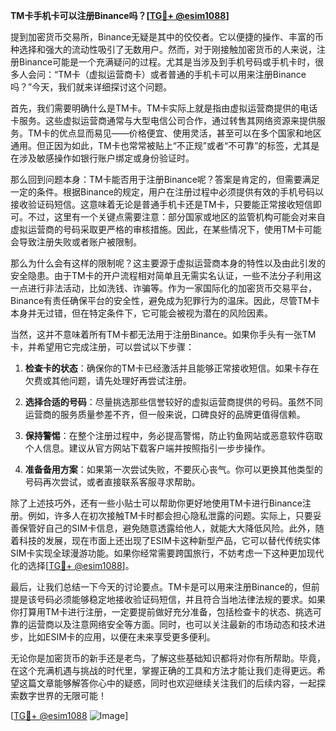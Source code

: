 **TM卡手机卡可以注册Binance吗？[[TG💪+ @esim1088](https://t.me/s/esim1088)]**

提到加密货币交易所，Binance无疑是其中的佼佼者。它以便捷的操作、丰富的币种选择和强大的流动性吸引了无数用户。然而，对于刚接触加密货币的人来说，注册Binance可能是一个充满疑问的过程。尤其是当涉及到手机号码或手机卡时，很多人会问：“TM卡（虚拟运营商卡）或者普通的手机卡可以用来注册Binance吗？”今天，我们就来详细探讨这个问题。

首先，我们需要明确什么是TM卡。TM卡实际上就是指由虚拟运营商提供的电话卡服务。这些虚拟运营商通常与大型电信公司合作，通过转售其网络资源来提供服务。TM卡的优点显而易见——价格便宜、使用灵活，甚至可以在多个国家和地区通用。但正因为如此，TM卡也常常被贴上“不正规”或者“不可靠”的标签，尤其是在涉及敏感操作如银行账户绑定或身份验证时。

那么回到问题本身：TM卡能否用于注册Binance呢？答案是肯定的，但需要满足一定的条件。根据Binance的规定，用户在注册过程中必须提供有效的手机号码以接收验证码短信。这意味着无论是普通手机卡还是TM卡，只要能正常接收短信即可。不过，这里有一个关键点需要注意：部分国家或地区的监管机构可能会对来自虚拟运营商的号码采取更严格的审核措施。因此，在某些情况下，使用TM卡可能会导致注册失败或者账户被限制。

那么为什么会有这样的限制呢？这主要源于虚拟运营商本身的特性以及由此引发的安全隐患。由于TM卡的开户流程相对简单且无需实名认证，一些不法分子利用这一点进行非法活动，比如洗钱、诈骗等。作为一家国际化的加密货币交易平台，Binance有责任确保平台的安全性，避免成为犯罪行为的温床。因此，尽管TM卡本身并无过错，但在特定条件下，它可能会被视为潜在的风险因素。

当然，这并不意味着所有TM卡都无法用于注册Binance。如果你手头有一张TM卡，并希望用它完成注册，可以尝试以下步骤：

1. **检查卡的状态**：确保你的TM卡已经激活并且能够正常接收短信。如果卡存在欠费或其他问题，请先处理好再尝试注册。
   
2. **选择合适的号码**：尽量挑选那些信誉较好的虚拟运营商提供的号码。虽然不同运营商的服务质量参差不齐，但一般来说，口碑良好的品牌更值得信赖。

3. **保持警惕**：在整个注册过程中，务必提高警惕，防止钓鱼网站或恶意软件窃取个人信息。建议从官方网站下载客户端并按照指引一步步操作。

4. **准备备用方案**：如果第一次尝试失败，不要灰心丧气。你可以更换其他类型的号码再次尝试，或者直接联系客服寻求帮助。

除了上述技巧外，还有一些小贴士可以帮助你更好地使用TM卡进行Binance注册。例如，许多人在初次接触TM卡时都会担心隐私泄露的问题。实际上，只要妥善保管好自己的SIM卡信息，避免随意透露给他人，就能大大降低风险。此外，随着科技的发展，现在市面上还出现了ESIM卡这种新型产品，它可以替代传统实体SIM卡实现全球漫游功能。如果你经常需要跨国旅行，不妨考虑一下这种更加现代化的选择[[TG💪+ @esim1088](https://t.me/s/esim1088)]。

最后，让我们总结一下今天的讨论要点。TM卡是可以用来注册Binance的，但前提是该号码必须能够稳定地接收验证码短信，并且符合当地法律法规的要求。如果你打算用TM卡进行注册，一定要提前做好充分准备，包括检查卡的状态、挑选可靠的运营商以及注意网络安全等方面。同时，也可以关注最新的市场动态和技术进步，比如ESIM卡的应用，以便在未来享受更多便利。

无论你是加密货币的新手还是老鸟，了解这些基础知识都将对你有所帮助。毕竟，在这个充满机遇与挑战的时代里，掌握正确的工具和方法才能让我们走得更远。希望这篇文章能够解答你心中的疑惑，同时也欢迎继续关注我们的后续内容，一起探索数字世界的无限可能！

[[TG💪+ @esim1088](https://t.me/s/esim1088) ![Image](https://i.postimg.cc/4NQfJmqS/Snipaste-2025-05-13-00-14-12.png)]